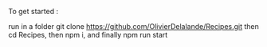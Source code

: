 To get started :

run in a folder git clone https://github.com/OlivierDelalande/Recipes.git
then cd Recipes, 
then npm i, 
and finally npm run start
